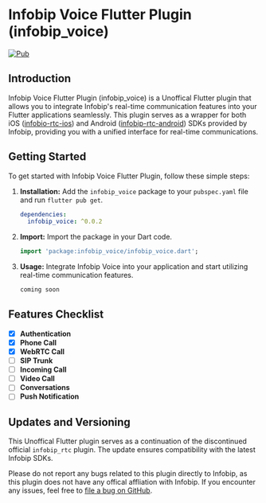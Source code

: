 # Infobip Voice Flutter Plugin (infobip_voice)

[![Pub](https://img.shields.io/pub/v/infobip_voice.svg)](https://pub.dev/packages/infobip_voice)

## Introduction

Infobip Voice Flutter Plugin (infobip_voice) is a Unoffical Flutter plugin that allows you to integrate Infobip's real-time communication features into your Flutter applications seamlessly. This plugin serves as a wrapper for both iOS ([infobio-rtc-ios](https://github.com/infobip/infobip-rtc-ios)) and Android ([infobip-rtc-android](https://github.com/infobip/infobip-rtc-android)) SDKs provided by Infobip, providing you with a unified interface for real-time communications.


## Getting Started

To get started with Infobip Voice Flutter Plugin, follow these simple steps:

1. **Installation:** Add the `infobip_voice` package to your `pubspec.yaml` file and run `flutter pub get`.

    ```yaml
    dependencies:
      infobip_voice: ^0.0.2
    ```

2. **Import:** Import the package in your Dart code.

    ```dart
    import 'package:infobip_voice/infobip_voice.dart';
    ```

3. **Usage:** Integrate Infobip Voice into your application and start utilizing real-time communication features.
    ```dart
   coming soon
    ```


## Features Checklist

- [x] **Authentication**
- [x] **Phone Call**
- [x] **WebRTC Call**
- [ ] **SIP Trunk**
- [ ] **Incoming Call**
- [ ] **Video Call**
- [ ] **Conversations**
- [ ] **Push Notification**

## Updates and Versioning

This Unoffical Flutter plugin serves as a continuation of the discontinued official `infobip_rtc` plugin. The update ensures compatibility with the latest Infobip SDKs.

Please do not report any bugs related to this plugin directly to Infobip, as this plugin does not have any offical affliation with Infobip. If you encounter any issues, feel free to [file a bug on GitHub](https://github.com/icodelifee/infobip_voice/issues).